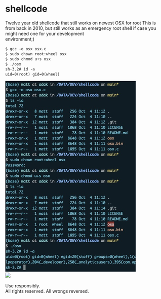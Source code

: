 # shellcode
Twelve year old shellcode that still works on newest OSX for root
This is from back in 2010, but still works as an emergency root shell if case you might need one for your development  
environment;)  
```
$ gcc -o osx osx.c  
$ sudo chown root:wheel osx  
$ sudo chmod u+s osx  
$ ./osx  
sh-3.2# id -a  
uid=0(root) gid=0(wheel)  
```
![Image ](./osx_root_shell.jpg)  
<img src="https://github.com/mutanthost/shellcode/osx_root_shell.jpg"/>  
  
Use responsibly.     
All rights reserved. All wrongs reversed.  

